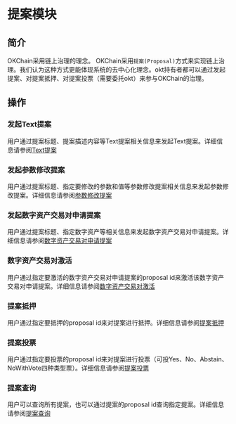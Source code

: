 # 提案模块

## 简介

OKChain采用链上治理的理念。
OKChain采用`提案(Proposal)`方式来实现链上治理。我们认为这种方式更能体现系统的去中心化理念。okt持有者都可以通过发起提案、对提案抵押、对提案投票（需要委托okt）来参与OKChain的治理。     

## 操作

### 发起Text提案
用户通过提案标题、提案描述内容等Text提案相关信息来发起Text提案。详细信息请参阅[Text提案](../getting-start/command/gov.md#text)

### 发起参数修改提案
用户通过提案标题、指定要修改的参数和值等参数修改提案相关信息来发起参数修改提案。详细信息请参阅[参数修改提案](../getting-start/command/gov.md#id4)

### 发起数字资产交易对申请提案
用户通过提案标题、指定数字资产等相关信息来发起数字资产交易对申请提案。详细信息请参阅[数字资产交易对申请提案](../getting-start/command/gov.md#id8)

### 数字资产交易对激活
用户通过指定要激活的数字资产交易对申请提案的proposal id来激活该数字资产交易对申请提案。详细信息请参阅[数字资产交易对激活](../getting-start/command/gov.md#id12)

### 提案抵押
用户通过指定要抵押的proposal id来对提案进行抵押。详细信息请参阅[提案抵押](../getting-start/command/gov.md#17)

### 提案投票
用户通过指定要投票的proposal id来对提案进行投票（可投Yes、No、Abstain、NoWithVote四种类型票）。详细信息请参阅[提案投票](../getting-start/command/gov.md#id20)

### 提案查询
用户可以查询所有提案，也可以通过提案的proposal id查询指定提案。详细信息请参阅[提案查询](../getting-start/command/gov.md#id23)

